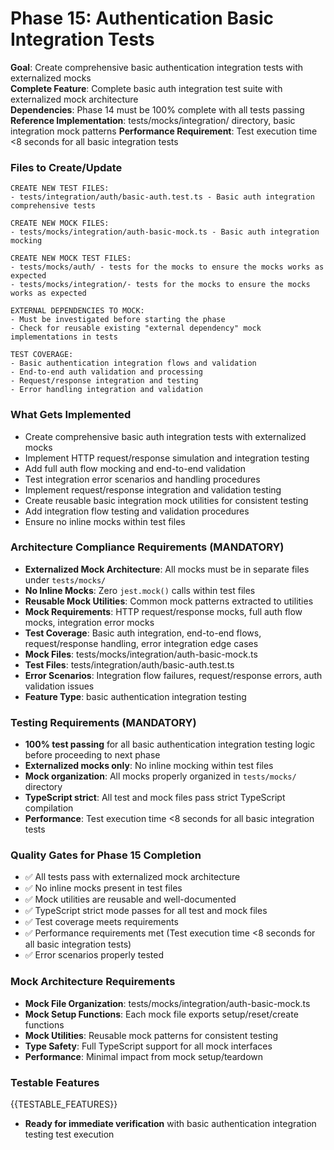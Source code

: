 # Phase 15: Authentication Basic Integration Tests

**Goal**: Create comprehensive basic authentication integration tests with externalized mocks  
**Complete Feature**: Complete basic auth integration test suite with externalized mock architecture  
**Dependencies**: Phase 14 must be 100% complete with all tests passing
**Reference Implementation**: tests/mocks/integration/ directory, basic integration mock patterns
**Performance Requirement**: Test execution time <8 seconds for all basic integration tests

### Files to Create/Update

```
CREATE NEW TEST FILES:
- tests/integration/auth/basic-auth.test.ts - Basic auth integration comprehensive tests

CREATE NEW MOCK FILES:
- tests/mocks/integration/auth-basic-mock.ts - Basic auth integration mocking

CREATE NEW MOCK TEST FILES:
- tests/mocks/auth/ - tests for the mocks to ensure the mocks works as expected
- tests/mocks/integration/- tests for the mocks to ensure the mocks works as expected

EXTERNAL DEPENDENCIES TO MOCK:
- Must be investigated before starting the phase
- Check for reusable existing "external dependency" mock implementations in tests

TEST COVERAGE:
- Basic authentication integration flows and validation
- End-to-end auth validation and processing
- Request/response integration and testing
- Error handling integration and validation
```

### What Gets Implemented

- Create comprehensive basic auth integration tests with externalized mocks
- Implement HTTP request/response simulation and integration testing
- Add full auth flow mocking and end-to-end validation
- Test integration error scenarios and handling procedures
- Implement request/response integration and validation testing
- Create reusable basic integration mock utilities for consistent testing
- Add integration flow testing and validation procedures
- Ensure no inline mocks within test files

### Architecture Compliance Requirements (MANDATORY)

- **Externalized Mock Architecture**: All mocks must be in separate files under `tests/mocks/`
- **No Inline Mocks**: Zero `jest.mock()` calls within test files
- **Reusable Mock Utilities**: Common mock patterns extracted to utilities
- **Mock Requirements**: HTTP request/response mocks, full auth flow mocks, integration error mocks
- **Test Coverage**: Basic auth integration, end-to-end flows, request/response handling, error integration edge cases
- **Mock Files**: tests/mocks/integration/auth-basic-mock.ts
- **Test Files**: tests/integration/auth/basic-auth.test.ts
- **Error Scenarios**: Integration flow failures, request/response errors, auth validation issues
- **Feature Type**: basic authentication integration testing

### Testing Requirements (MANDATORY)

- **100% test passing** for all basic authentication integration testing logic before proceeding to next phase
- **Externalized mocks only**: No inline mocking within test files
- **Mock organization**: All mocks properly organized in `tests/mocks/` directory
- **TypeScript strict**: All test and mock files pass strict TypeScript compilation
- **Performance**: Test execution time <8 seconds for all basic integration tests

### Quality Gates for Phase 15 Completion

- ✅ All tests pass with externalized mock architecture
- ✅ No inline mocks present in test files
- ✅ Mock utilities are reusable and well-documented
- ✅ TypeScript strict mode passes for all test and mock files
- ✅ Test coverage meets requirements
- ✅ Performance requirements met (Test execution time <8 seconds for all basic integration tests)
- ✅ Error scenarios properly tested

### Mock Architecture Requirements

- **Mock File Organization**: tests/mocks/integration/auth-basic-mock.ts
- **Mock Setup Functions**: Each mock file exports setup/reset/create functions
- **Mock Utilities**: Reusable mock patterns for consistent testing
- **Type Safety**: Full TypeScript support for all mock interfaces
- **Performance**: Minimal impact from mock setup/teardown

### Testable Features

{{TESTABLE_FEATURES}}

- **Ready for immediate verification** with basic authentication integration testing test execution
